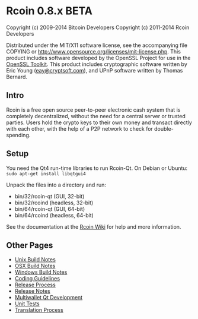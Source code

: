 Rcoin 0.8.x BETA
====================

Copyright (c) 2009-2014 Bitcoin Developers
Copyright (c) 2011-2014 Rcoin Developers

Distributed under the MIT/X11 software license, see the accompanying
file COPYING or http://www.opensource.org/licenses/mit-license.php.
This product includes software developed by the OpenSSL Project for use in the [OpenSSL Toolkit](http://www.openssl.org/). This product includes
cryptographic software written by Eric Young ([eay@cryptsoft.com](mailto:eay@cryptsoft.com)), and UPnP software written by Thomas Bernard.


Intro
---------------------
Rcoin is a free open source peer-to-peer electronic cash system that is
completely decentralized, without the need for a central server or trusted
parties.  Users hold the crypto keys to their own money and transact directly
with each other, with the help of a P2P network to check for double-spending.


Setup
---------------------
You need the Qt4 run-time libraries to run Rcoin-Qt. On Debian or Ubuntu:
	`sudo apt-get install libqtgui4`

Unpack the files into a directory and run:

- bin/32/rcoin-qt (GUI, 32-bit)
- bin/32/rcoind (headless, 32-bit)
- bin/64/rcoin-qt (GUI, 64-bit)
- bin/64/rcoind (headless, 64-bit)

See the documentation at the [Rcoin Wiki](http://rcoin.info)
for help and more information.


Other Pages
---------------------
- [Unix Build Notes](build-unix.md)
- [OSX Build Notes](build-osx.md)
- [Windows Build Notes](build-msw.md)
- [Coding Guidelines](coding.md)
- [Release Process](release-process.md)
- [Release Notes](release-notes.md)
- [Multiwallet Qt Development](multiwallet-qt.md)
- [Unit Tests](unit-tests.md)
- [Translation Process](translation_process.md)
